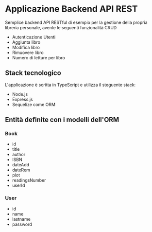 # Applicazione Backend API REST
Semplice backend API RESTful di esempio per la gestione della propria libreria personale, avente le seguenti funzionalità CRUD
<ul>
    <li>Autenticazione Utenti</li>
    <li>Aggiunta libro</li>
    <li>Modifica libro</li>
    <li>Rimuovere libro</li>
    <li>Numero di letture per libro</li>
</ul>

## Stack tecnologico
L'applicazione è scritta in TypeScript e utilizza il steguente stack:
<ul>
    <li>Node.js</li>
    <li>Express.js</li>
    <li>Sequelize come ORM</li>
</ul>

## Entità definite con i modelli dell'ORM

### Book
<ul>
    <li>id</li>
    <li>title</li>
    <li>author</li>
    <li>ISBN</li>
    <li>dateAdd</li>
    <li>dateRem</li>
    <li>plot</li>
    <li>readingsNumber</li>
    <li>userId</li>
</ul>

### User
<ul>
    <li>id</li>
    <li>name</li>
    <li>lastname</li>
    <li>password</li>
</ul>
